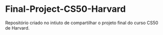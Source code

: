 # Final-Project-CS50-Harvard

Repositório criado no intiuto de compartilhar o projeto final do curso CS50 de Harvard.


